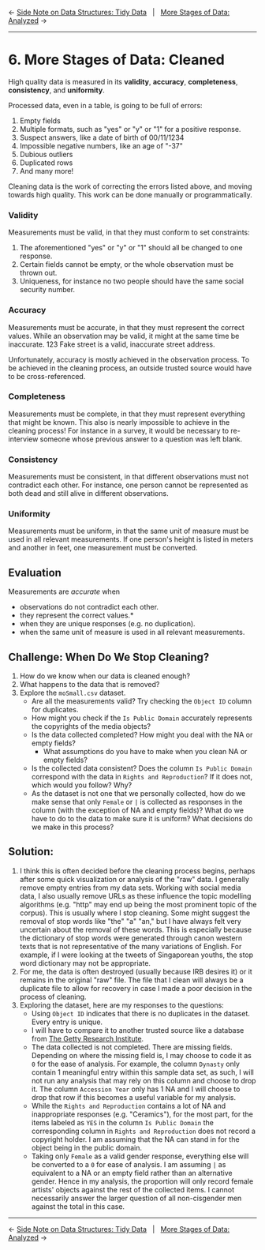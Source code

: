 ← [Side Note on Data Structures: Tidy Data](05-side-note-on-data-structures-tidy-data.md)&nbsp;&nbsp;&nbsp;|&nbsp;&nbsp;&nbsp;[More Stages of Data: Analyzed](07-more-stages-of-data-analyzed.md) →

---

# 6. More Stages of Data: Cleaned

High quality data is measured in its **validity**, **accuracy**, **completeness**, **consistency**, and **uniformity**.

Processed data, even in a table, is going to be full of errors:

1. Empty fields
2. Multiple formats, such as "yes" or "y" or "1" for a positive response.
3. Suspect answers, like a date of birth of 00/11/1234
4. Impossible negative numbers, like an age of "-37"
5. Dubious outliers
6. Duplicated rows
7. And many more!

Cleaning data is the work of correcting the errors listed above, and moving towards high quality. This work can be done manually or programmatically.

### Validity

Measurements must be valid, in that they must conform to set constraints:

1. The aforementioned "yes" or "y" or "1" should all be changed to one response.
2. Certain fields cannot be empty, or the whole observation must be thrown out.
3. Uniqueness, for instance no two people should have the same social security number.

### Accuracy

Measurements must be accurate, in that they must represent the correct values. While an observation may be valid, it might at the same time be inaccurate. 123 Fake street is a valid, inaccurate street address.

Unfortunately, accuracy is mostly achieved in the observation process. To be achieved in the cleaning process, an outside trusted source would have to be cross-referenced.

### Completeness

Measurements must be complete, in that they must represent everything that might be known. This also is nearly impossible to achieve in the cleaning process! For instance in a survey, it would be necessary to re-interview someone whose previous answer to a question was left blank.

### Consistency

Measurements must be consistent, in that different observations must not contradict each other. For instance, one person cannot be represented as both dead and still alive in different observations.

### Uniformity

Measurements must be uniform, in that the same unit of measure must be used in all relevant measurements. If one person's height is listed in meters and another in feet, one measurement must be converted.

## Evaluation

Measurements are *accurate* when
- observations do not contradict each other.
- they represent the correct values.*
- when they are unique responses (e.g. no duplication).
- when the same unit of measure is used in all relevant measurements.

## Challenge: When Do We Stop Cleaning?

1. How do we know when our data is cleaned enough?
2. What happens to the data that is removed?
3. Explore the `moSmall.csv` dataset.
    - Are all the measurements valid? Try checking the `Object ID` column for duplicates.
    - How might you check if the `Is Public Domain` accurately represents the copyrights of the media objects?
    - Is the data collected completed? How might you deal with the NA or empty fields?
        - What assumptions do you have to make when you clean NA or empty fields?
    - Is the collected data consistent? Does the column `Is Public Domain` correspond with the data in `Rights and Reproduction`? If it does not, which would you follow? Why?
    - As the dataset is not one that we personally collected, how do we make sense that only `Female` or `|` is collected as responses in the column (with the exception of NA and empty fields)? What do we have to do to the data to make sure it is uniform? What decisions do we make in this process?

## Solution:

1. I think this is often decided before the cleaning process begins, perhaps after some quick visualization or analysis of the "raw" data. I generally remove empty entries from my data sets. Working with social media data, I also usually remove URLs as these influence the topic modelling algorithms (e.g. "http" may end up being the most prominent topic of the corpus). This is usually where I stop cleaning. Some might suggest the removal of stop words like "the" "a" "an," but I have always felt very uncertain about the removal of these words. This is especially because the dictionary of stop words were generated through canon western texts that is not representative of the many variations of English. For example, if I were looking at the tweets of Singaporean youths, the stop word dictionary may not be appropriate.
2. For me, the data is often destroyed (usually because IRB desires it) or it remains in the original "raw" file. The file that I clean will always be a duplicate file to allow for recovery in case I made a poor decision in the process of cleaning.
3. Exploring the dataset, here are my responses to the questions:
    - Using `Object ID` indicates that there is no duplicates in the dataset. Every entry is unique.
    - I will have to compare it to another trusted source like a database from [The Getty Research Institute](https://www.getty.edu/research/tools/).
    - The data collected is not completed. There are missing fields. Depending on where the missing field is, I may choose to code it as `0` for the ease of analysis. For example, the column `Dynasty` only contain 1 meaningful entry within this sample data set, as such, I will not run any analysis that may rely on this column and choose to drop it. The column `Accession Year` only has 1 NA and I will choose to drop that row if this becomes a useful variable for my analysis.
    - While the `Rights and Reproduction` contains a lot of NA and inappropriate responses (e.g. "Ceramics"), for the most part, for the items labeled as `YES` in the column `Is Public Domain` the corresponding column in `Rights and Reproduction` does not record a copyright holder. I am assuming that the NA can stand in for the object being in the public domain.
    - Taking only `Female` as a valid gender response, everything else will be converted to a `0` for ease of analysis. I am assuming `|` as equivalent to a NA or an empty field rather than an alternative gender. Hence in my analysis, the proportion will only record female artists' objects against the rest of the collected items. I cannot necessarily answer the larger question of all non-cisgender men against the total in this case.

---

← [Side Note on Data Structures: Tidy Data](05-side-note-on-data-structures-tidy-data.md)&nbsp;&nbsp;&nbsp;|&nbsp;&nbsp;&nbsp;[More Stages of Data: Analyzed](07-more-stages-of-data-analyzed.md) →
